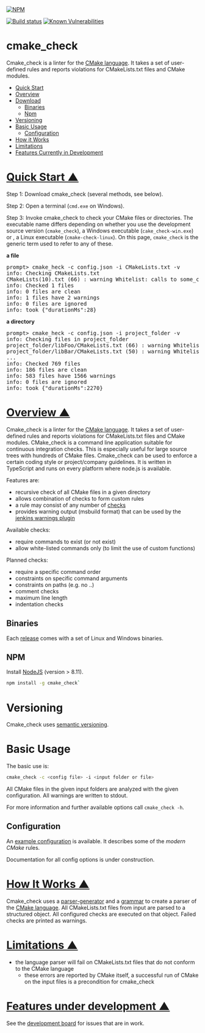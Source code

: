 <a name="___top"></a>
[![NPM](https://nodei.co/npm/cmake_check.png)](https://nodei.co/npm/cmake_check/)

[![Build status](https://travis-ci.org/DaelDe/cmake_check.svg?branch=master)](https://travis-ci.org/DaelDe/cmake_check)
[![Known Vulnerabilities](https://snyk.io/test/github/DaelDe/cmake_check/badge.svg?targetFile=package.json)](https://snyk.io/test/github/DaelDe/cmake_check?targetFile=package.json)

# cmake_check
Cmake_check is a linter for the [CMake language](https://cmake.org). It takes a set of user-defined 
rules and reports violations for CMakeLists.txt files and CMake modules.

*   [Quick Start](#Quick_Start)
*   [Overview](#Overview)
*   [Download](https://github.com/DaelDe/cmake_check/releases/latest)
    *   [Binaries](#binaries)
    *   [Npm](#npm)
*   [Versioning](#Versioning)
*   [Basic Usage](#basic_usage)
    *   [Configuration](#config)
*   [How it Works](#How_it_works)
*   [Limitations](#Limitations)
*   [Features Currently in Development](#in_progress)

<a name="Quick_Start"></a>  
# [Quick Start &#9650;](#___top "click to go to top of document")

Step 1:  Download cmake_check (several methods, see below).

Step 2:  Open a terminal (`cmd.exe` on Windows).

Step 3:  Invoke cmake_check to check your CMake files or directories.
The executable name differs depending on whether you use the
development source version (`cmake_check`), a Windows executable
(`cake_check-win.exe`) or , a Linux executable
(`cmake-check-linux`).  On this page, `cmake_check` is the generic term
used to refer to any of these.

**a file**
<pre>
prompt> cmake_heck -c config.json -i CMakeLists.txt -v
info: Checking CMakeLists.txt
CMakeLists(10).txt (66) : warning Whitelist: calls to some_custom_function are not allowed by whitelist
info: Checked 1 files
info: 0 files are clean
info: 1 files have 2 warnings
info: 0 files are ignored
info: took {"durationMs":28}
</pre>

**a directory**
<pre>
prompt> cmake_heck -c config.json -i project_folder -v
info: Checking files in project_folder
project_folder/libFoo/CMakeLists.txt (66) : warning Whitelist: calls to some_custom_function are not allowed by whitelist
project_folder/libBar/CMakeLists.txt (50) : warning Whitelist: calls to some_other_custom_function are not allowed by whitelist
...
info: Checked 769 files
info: 186 files are clean
info: 583 files have 1566 warnings
info: 0 files are ignored
info: took {"durationMs":2270}
</pre>

<a name="Overview"></a>
# [Overview &#9650;](#___top "click to go to top of document")

Cmake_check is a linter for the [CMake language](https://cmake.org). It takes a set of user-defined 
rules and reports violations for CMakeLists.txt files and CMake modules.
CMake_check is a command line application suitable for continuous integration checks. This is 
especially useful for large source trees with hundreds of CMake files.
Cmake_check can be used to enforce a certain coding style or project/company guidelines. It is
written in TypeScript and runs on every platform where node.js is available.

Features are:
- recursive check of all CMake files in a given directory
- allows combination of checks to form custom rules
- a rule may consist of any number of [checks](doc/Checks.md)
- provides warning output (msbuild format) that can be used by the 
  [jenkins warnings plugin](https://wiki.jenkins.io/display/JENKINS/Warnings+Plugin)

Available checks:
- require commands to exist (or not exist)
- allow white-listed commands only (to limit the use of custom functions)

Planned checks:
- require a specific command order
- constraints on specific command arguments
- constraints on paths (e.g. no ..)
- comment checks
- maximum line length
- indentation checks

<a name="binaries"></a>
## Binaries
Each [release](https://github.com/DaelDe/cmake_check/releases) comes with a set 
of Linux and Windows binaries.

<a name="npm"></a>
## NPM
Install [NodeJS](https://nodejs.org/) (version > 8.11).
```sh
npm install -g cmake_check`
```

<a name="Versioning"></a>
# Versioning
Cmake_check uses [semantic versioning](https://semver.org/).

<a name="basic_usage"></a>
# Basic Usage
The basic use is:
```sh
cmake_check -c <config file> -i <input folder or file>
```
All CMake files in the given input folders are analyzed with the given configuration.
All warnings are written to stdout.

For more information and further available options call `cmake_check -h`.

<a name="config"></a>
## Configuration
An [example configuration](res/config.json) is available. It describes some of the *modern
CMake* rules.

Documentation for all config options is under construction.

<a name="How_it_works"></a>
# [How It Works &#9650;](#___top "click to go to top of document")

Cmake_check uses a [parser-generator](https://github.com/pegjs/pegjs)
and a [grammar](https://github.com/DaelDe/cmake_check/blob/readme/res/cmake.pegjs) 
to create a parser of the [CMake language](https://cmake.org/cmake/help/latest/manual/cmake-language.7.html).
All CMakeLists.txt files from input are parsed to a structured object. 
All configured checks are executed on that object. Failed checks are 
printed as warnings.

<a name="Limitations"></a>
# [Limitations &#9650;](#___top "click to go to top of document")
- the language parser will fail on CMakeLists.txt files that do not conform to the CMake language
  - these errors are reported by CMake itself, a successful run of CMake on the input files is a precondition for cmake_check

<a name="in_progress"></a>
# [Features under development &#9650;](#___top "click to go to top of document")
See the [development board](https://github.com/DaelDe/cmake_check/projects/2) for issues that are in work.

